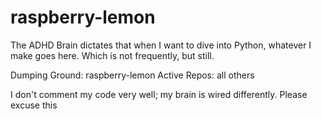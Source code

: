 # raspberry-lemon
The ADHD Brain dictates that when I want to dive into Python, whatever I make goes here. Which is not frequently, but still.

Dumping Ground: raspberry-lemon
Active Repos: all others

I don't comment my code very well; my brain is wired differently. Please excuse this
